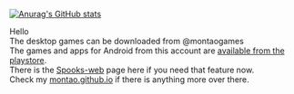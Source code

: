 [![Anurag's GitHub stats](https://github-readme-stats.vercel.app/api?username=montao)](https://github.com/anuraghazra/github-readme-stats) 

Hello  
The desktop games can be downloaded from @montaogames  
The games and apps for Android from this account are [available from the playstore](https://play.google.com/store/apps/dev?id=8266548406665038333).  
There is the [Spooks-web](https://montao.github.io/spooks-web/) page here if you need that feature now.  
Check my [montao.github.io](https://montao.github.io/) if there is anything more over there.  

